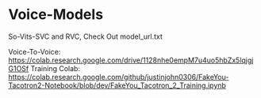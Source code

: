 # Voice-Models
So-Vits-SVC and RVC, Check Out model_url.txt

Voice-To-Voice: https://colab.research.google.com/drive/1128nhe0empM7u4uo5hbZx5lqjgjG1OSf
Training Colab: https://colab.research.google.com/github/justinjohn0306/FakeYou-Tacotron2-Notebook/blob/dev/FakeYou_Tacotron_2_Training.ipynb
